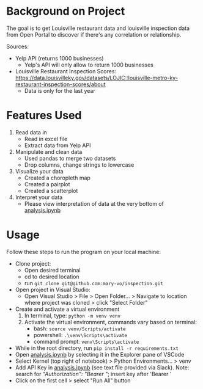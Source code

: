 # Background on Project

The goal is to get Louisville restaurant data and louisville inspection data from Open Portal to discover if there's any correlation or relationship.

Sources:
 - Yelp API (returns 1000 businesses)
    - Yelp's API will only allow to return 1000 businesses
 - Louisville Restaurant Inspection Scores: https://data.louisvilleky.gov/datasets/LOJIC::louisville-metro-ky-restaurant-inspection-scores/about
    - Data is only for the last year


# Features Used

1. Read data in
   * Read in excel file
   * Extract data from Yelp API
2. Manipulate and clean data
   * Used pandas to merge two datasets
   * Drop columns, change strings to lowercase
3. Visualize your data
   * Created a choropleth map
   * Created a pairplot
   * Created a scatterplot
4. Interpret your data
   * Please view interpretation of data at the very bottom of [analysis.ipynb](analysis.ipynb) 

# Usage

Follow these steps to run the program on your local machine:
* Clone project:
  * Open desired terminal
  * cd to desired location
  * run `git clone git@github.com:mary-vo/inspection.git`
* Open project in Visual Studio:
  * Open Visual Studio > File > Open Folder... > Navigate to location where project was cloned > click "Select Folder"
* Create and activate a virtual environment
  1. In terminal, type: `python -m venv venv`
  2. Activate the virtual environment, commands vary based on terminal:
     * bash: `source venv/Scripts/activate`
     * powershell: `.\venv\Scripts\activate`
     * command prompt: `venv\Scripts\activate`
* While in the root directory, run `pip install -r requirements.txt`
* Open [analysis.ipynb](analysis.ipynb) by selecting it in the Explorer pane of VSCode
* Select Kernel (top right of notebook) > Python Environments... > venv
* Add API Key in [analysis.ipynb](analysis.ipynb) (see text file provided via Slack). Note: search for *"Authorization": "Bearer "*; insert key after 'Bearer '
* Click on the first cell > select "Run All" button